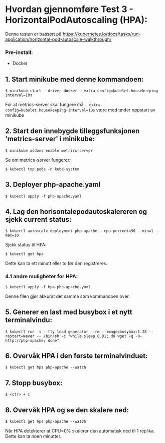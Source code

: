 # Hvordan gjennomføre Test 3 - HorizontalPodAutoscaling (HPA):

Denne testen er bassert på https://kubernetes.io/docs/tasks/run-application/horizontal-pod-autoscale-walkthrough/

### Pre-install:
- Docker
## 1. Start minikube med denne kommandoen:
```
$ minikube start --driver docker --extra-config=kubelet.housekeeping-interval=10s
```
For at metrics-server skal fungere må `--extra-config=kubelet.housekeeping-interval=10s` være med under oppstart av minikube
## 2. Start den innebygde tilleggsfunksjonen 'metrics-server' i minikube:
```
$ minikube addons enable metrics-server
```
Se om metrics-server fungerer:
```
$ kubectl top pods -n kube-system            
```
## 3. Deployer php-apache.yaml
```
$ kubectl apply -f php-apache.yaml
```
## 4. Lag den horisontalepodautoskalereren og sjekk current status:
```
$ kubectl autoscale deployment php-apache --cpu-percent=50 --min=1 --max=10
```
Sjekk status til HPA:
```
$ kubectl get hpa
```
Dette kan ta ett minutt eller to før den registreres.
### 4.1 andre muligheter for HPA:
```
$ kubectl apply -f hpa-php-apache.yaml
```
Denne filen gjør akkurat det samme som kommandoen over.

## 5. Generer en last med busybox i et nytt terminalvindu:
```
$ kubectl run -i --tty load-generator --rm --image=busybox:1.28 --restart=Never -- /bin/sh -c "while sleep 0.01; do wget -q -O- http://php-apache; done"
```
## 6. Overvåk HPA i den første terminalvinduet:
```
$ kubectl get hpa php-apache --watch
```
## 7. Stopp busybox:
```
$ <ctr> + c
```
## 8. Overvåk HPA og se den skalere ned:
```
$ kubectl get hpa php-apache --watch  
```
Når HPA detekterer at CPU=0% skalerer den automatisk ned til 1 replika. Dette kan ta noen minutter.
